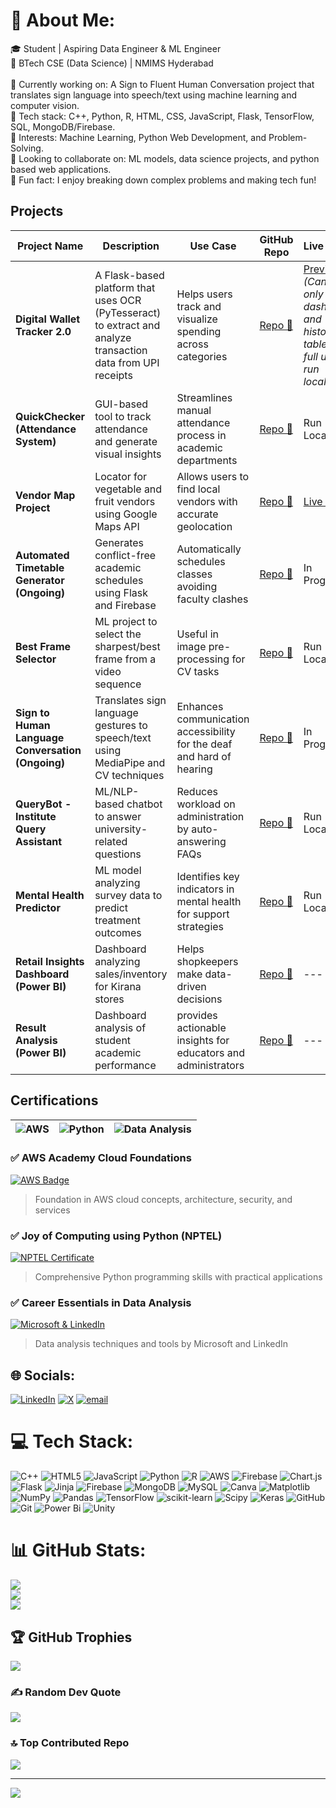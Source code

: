 # 💫 About Me:
🎓 Student | Aspiring Data Engineer & ML Engineer<br>📍 BTech CSE (Data Science) | NMIMS Hyderabad<br><br>🔹 Currently working on: A Sign to Fluent Human Conversation project that translates sign language into speech/text using machine learning and computer vision.<br>🔹 Tech stack: C++, Python, R, HTML, CSS, JavaScript, Flask, TensorFlow, SQL, MongoDB/Firebase.<br>🔹 Interests: Machine Learning, Python Web Development, and Problem-Solving.<br> 🔹 Looking to collaborate on: ML models, data science projects, and python based web applications.<br>🔹 Fun fact: I enjoy breaking down complex problems and making tech fun!

##  Projects

| Project Name | Description | Use Case | GitHub Repo | Live Demo |
|--------------|-------------|----------|-------------|-----------|
| **Digital Wallet Tracker 2.0** | A Flask-based platform that uses OCR (PyTesseract) to extract and analyze transaction data from UPI receipts | Helps users track and visualize spending across categories | [Repo 🔗](https://github.com/VaishnaviVadla33/DigitalWalletTracker02) | [Preview](https://digitalwallettracker02.onrender.com/) *(Can view only dashboard and history table.For full use, run locally)* |
| **QuickChecker (Attendance System)** | GUI-based tool to track attendance and generate visual insights | Streamlines manual attendance process in academic departments | [Repo 🔗](https://github.com/VaishnaviVadla33/Attendance_QuickCheck) | Run Locally |
| **Vendor Map Project** | Locator for vegetable and fruit vendors using Google Maps API | Allows users to find local vendors with accurate geolocation | [Repo 🔗](https://github.com/VaishnaviVadla33/Vegetable_Fruit_vendors_Locator) | [Live 🔗](https://vaishnavivadla33.github.io/Vegetable_Fruit_vendors_Locator/) |
| **Automated Timetable Generator (Ongoing)** | Generates conflict-free academic schedules using Flask and Firebase | Automatically schedules classes avoiding faculty clashes | [Repo 🔗](https://github.com/VaishnaviVadla33/TimeTableSheduler) | In Progress |
| **Best Frame Selector** | ML project to select the sharpest/best frame from a video sequence | Useful in image pre-processing for CV tasks | [Repo 🔗](https://github.com/VaishnaviVadla33/BestVideoFrameSelection_Using_SSIM_PSNR) | Run Locally |
| **Sign to Human Language Conversation (Ongoing)** | Translates sign language gestures to speech/text using MediaPipe and CV techniques | Enhances communication accessibility for the deaf and hard of hearing | [Repo 🔗](https://github.com/VaishnaviVadla33/SignToText) | In Progress |
| **QueryBot - Institute Query Assistant** | ML/NLP-based chatbot to answer university-related questions | Reduces workload on administration by auto-answering FAQs | [Repo 🔗](https://github.com/VaishnaviVadla33/SimpleChatBot) | Run Locally |
| **Mental Health Predictor** | ML model analyzing survey data to predict treatment outcomes | Identifies key indicators in mental health for support strategies | [Repo 🔗](https://github.com/VaishnaviVadla33/MentalHealthPredictor) | Run Locally |
| **Retail Insights Dashboard (Power BI)** | Dashboard analyzing sales/inventory for Kirana stores | Helps shopkeepers make data-driven decisions | [Repo 🔗](https://github.com/VaishnaviVadla33/KiranaStoreBusinessAnalysis) | --- |
| **Result Analysis (Power BI)** | Dashboard analysis of student academic performance | provides actionable insights for educators and administrators | [Repo 🔗](https://github.com/VaishnaviVadla33/ResultAnalysis_BI) | --- |

##  Certifications

<div align="center">

| ![AWS](https://img.shields.io/badge/AWS-%23FF9900.svg?style=for-the-badge&logo=amazon-aws&logoColor=white) | ![Python](https://img.shields.io/badge/Python-3776AB?style=for-the-badge&logo=python&logoColor=white) | ![Data Analysis](https://img.shields.io/badge/Data_Analysis-5C2D91?style=for-the-badge&logo=microsoft&logoColor=white) |
|:---:|:---:|:---:|

</div>

### ✅ AWS Academy Cloud Foundations
[![AWS Badge](https://img.shields.io/badge/View_Credential-0A66C2?style=flat-square&logo=credly&logoColor=white)](https://www.credly.com/badges/d6ccadbb-f12b-4296-845b-b3ef05b4002a/public_url)
> Foundation in AWS cloud concepts, architecture, security, and services

### ✅ Joy of Computing using Python (NPTEL)
[![NPTEL Certificate](https://img.shields.io/badge/View_Certificate-00897B?style=flat-square&logo=coursera&logoColor=white)](https://nptel.ac.in/noc/E_Certificate/NPTEL23CS108S53740281720429928)
> Comprehensive Python programming skills with practical applications

### ✅ Career Essentials in Data Analysis
[![Microsoft & LinkedIn](https://img.shields.io/badge/View_Certificate-0A66C2?style=flat-square&logo=linkedin&logoColor=white)](https://www.linkedin.com/learning/certificates/e14b2309a2bf693ce2f1e3d7c59b360b84b2bb22fc129f07700bad10d298d23a)
> Data analysis techniques and tools by Microsoft and LinkedIn
> 
## 🌐 Socials:
[![LinkedIn](https://img.shields.io/badge/LinkedIn-%230077B5.svg?logo=linkedin&logoColor=white)](https://www.linkedin.com/in/vaishnavivadla/) [![X](https://img.shields.io/badge/X-black.svg?logo=X&logoColor=white)](https://x.com/VV_Algos?t=6cUkIuT1PehtLYcQDpfZ_Q&s=08 ) [![email](https://img.shields.io/badge/Email-D14836?logo=gmail&logoColor=white)](mailto:vaishnavivadla33@gmail.com) 

# 💻 Tech Stack:
![C++](https://img.shields.io/badge/c++-%2300599C.svg?style=for-the-badge&logo=c%2B%2B&logoColor=white) ![HTML5](https://img.shields.io/badge/html5-%23E34F26.svg?style=for-the-badge&logo=html5&logoColor=white) ![JavaScript](https://img.shields.io/badge/javascript-%23323330.svg?style=for-the-badge&logo=javascript&logoColor=%23F7DF1E) ![Python](https://img.shields.io/badge/python-3670A0?style=for-the-badge&logo=python&logoColor=ffdd54) ![R](https://img.shields.io/badge/r-%23276DC3.svg?style=for-the-badge&logo=r&logoColor=white) ![AWS](https://img.shields.io/badge/AWS-%23FF9900.svg?style=for-the-badge&logo=amazon-aws&logoColor=white) ![Firebase](https://img.shields.io/badge/firebase-%23039BE5.svg?style=for-the-badge&logo=firebase) ![Chart.js](https://img.shields.io/badge/chart.js-F5788D.svg?style=for-the-badge&logo=chart.js&logoColor=white) ![Flask](https://img.shields.io/badge/flask-%23000.svg?style=for-the-badge&logo=flask&logoColor=white) ![Jinja](https://img.shields.io/badge/jinja-white.svg?style=for-the-badge&logo=jinja&logoColor=black) ![Firebase](https://img.shields.io/badge/firebase-a08021?style=for-the-badge&logo=firebase&logoColor=ffcd34) ![MongoDB](https://img.shields.io/badge/MongoDB-%234ea94b.svg?style=for-the-badge&logo=mongodb&logoColor=white) ![MySQL](https://img.shields.io/badge/mysql-4479A1.svg?style=for-the-badge&logo=mysql&logoColor=white) ![Canva](https://img.shields.io/badge/Canva-%2300C4CC.svg?style=for-the-badge&logo=Canva&logoColor=white) ![Matplotlib](https://img.shields.io/badge/Matplotlib-%23ffffff.svg?style=for-the-badge&logo=Matplotlib&logoColor=black) ![NumPy](https://img.shields.io/badge/numpy-%23013243.svg?style=for-the-badge&logo=numpy&logoColor=white) ![Pandas](https://img.shields.io/badge/pandas-%23150458.svg?style=for-the-badge&logo=pandas&logoColor=white) ![TensorFlow](https://img.shields.io/badge/TensorFlow-%23FF6F00.svg?style=for-the-badge&logo=TensorFlow&logoColor=white) ![scikit-learn](https://img.shields.io/badge/scikit--learn-%23F7931E.svg?style=for-the-badge&logo=scikit-learn&logoColor=white) ![Scipy](https://img.shields.io/badge/SciPy-%230C55A5.svg?style=for-the-badge&logo=scipy&logoColor=%white) ![Keras](https://img.shields.io/badge/Keras-%23D00000.svg?style=for-the-badge&logo=Keras&logoColor=white) ![GitHub](https://img.shields.io/badge/github-%23121011.svg?style=for-the-badge&logo=github&logoColor=white) ![Git](https://img.shields.io/badge/git-%23F05033.svg?style=for-the-badge&logo=git&logoColor=white) ![Power Bi](https://img.shields.io/badge/power_bi-F2C811?style=for-the-badge&logo=powerbi&logoColor=black) ![Unity](https://img.shields.io/badge/unity-%23000000.svg?style=for-the-badge&logo=unity&logoColor=white)
# 📊 GitHub Stats:
![](https://github-readme-stats.vercel.app/api?username=VaishnaviVadla33&theme=dark&hide_border=false&include_all_commits=true&count_private=false)<br/>
![](https://nirzak-streak-stats.vercel.app/?user=VaishnaviVadla33&theme=dark&hide_border=false)<br/>
![](https://github-readme-stats.vercel.app/api/top-langs/?username=VaishnaviVadla33&theme=dark&hide_border=false&include_all_commits=true&count_private=false&layout=compact)

## 🏆 GitHub Trophies
![](https://github-profile-trophy.vercel.app/?username=VaishnaviVadla33&theme=radical&no-frame=false&no-bg=true&margin-w=4)

### ✍️ Random Dev Quote
![](https://quotes-github-readme.vercel.app/api?type=horizontal&theme=radical)

### 🔝 Top Contributed Repo
![](https://github-contributor-stats.vercel.app/api?username=VaishnaviVadla33&limit=5&theme=dark&combine_all_yearly_contributions=true)

---
[![](https://visitcount.itsvg.in/api?id=VaishnaviVadla33&icon=0&color=0)](https://visitcount.itsvg.in)

<!-- Proudly created with GPRM ( https://gprm.itsvg.in ) -->
